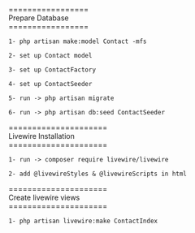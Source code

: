 ================= <br>
Prepare Database <br>
================= <br>
    
    1- php artisan make:model Contact -mfs

    2- set up Contact model

    3- set up ContactFactory

    4- set up ContactSeeder

    5- run -> php artisan migrate

    6- run -> php artisan db:seed ContactSeeder 

===================== <br>
Livewire Installation <br>
===================== <br>
    
    1- run -> composer require livewire/livewire

    2- add @livewireStyles & @livewireScripts in html

===================== <br>
Create livewire views <br>
===================== <br>

    1- php artisan livewire:make ContactIndex
